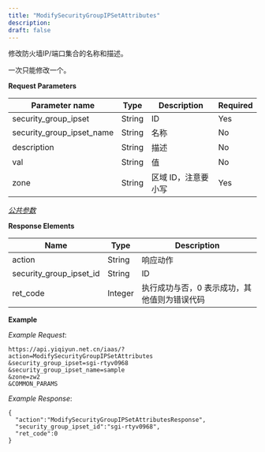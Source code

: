 ```yaml
---
title: "ModifySecurityGroupIPSetAttributes"
description: 
draft: false
---
```




修改防火墙IP/端口集合的名称和描述。

一次只能修改一个。

**Request Parameters**

| Parameter name | Type | Description | Required |
| --- | --- | --- | --- |
| security_group_ipset | String | ID | Yes |
| security_group_ipset_name | String | 名称 | No |
| description | String | 描述 | No |
| val | String | 值 | No |
| zone | String | 区域 ID，注意要小写 | Yes |

[_公共参数_](../../../parameters/)

**Response Elements**

| Name | Type | Description |
| --- | --- | --- |
| action | String | 响应动作 |
| security_group_ipset_id | String | ID |
| ret_code | Integer | 执行成功与否，0 表示成功，其他值则为错误代码 |

**Example**

_Example Request_:

```
https://api.yiqiyun.net.cn/iaas/?action=ModifySecurityGroupIPSetAttributes
&security_group_ipset=sgi-rtyv0968
&security_group_ipset_name=sample
&zone=zw2
&COMMON_PARAMS
```

_Example Response_:

```
{
  "action":"ModifySecurityGroupIPSetAttributesResponse",
  "security_group_ipset_id":"sgi-rtyv0968",
  "ret_code":0
}
```
